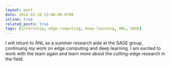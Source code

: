 ```yaml
---
layout: post
date: 2024-03-16 13:00:00-0700
inline: true
related_posts: true
tags: [internship, edge-computing, deep-learning, ANL, SAGE]
---
```


I will return to ANL as a summer research aide at the SAGE group, continuing my work on edge computing and deep learning. I am excited to work with the team again and learn more about the cutting-edge research in the field.
